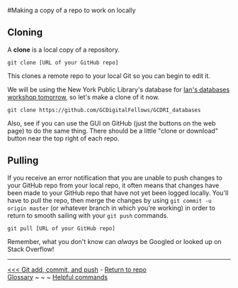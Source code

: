 #Making a copy of a repo to work on locally
## Cloning

A **clone** is a local copy of a repository.  

`git clone [URL of your GitHub repo]`

This clones a remote repo to your local Git so you can begin to edit it. 

We will be using the New York Public Library's database for [Ian's databases workshop tomorrow](https://github.com/GCDigitalFellows/GCDRI_databases), so let's make a clone of it now.

`git clone https://github.com/GCDigitalFellows/GCDRI_databases`

Also, see if you can use the GUI on GitHub (just the buttons on the web page) to do the same thing. There should be a little "clone or download" button near the top right of each repo. 

## Pulling

If you receive an error notification that you are unable to push changes to your GitHub repo from your local repo, it often means that changes have been made to your GitHub repo that have not yet been logged locally. You'll have to pull the repo, then merge the changes by using `git commit -u origin master` (or whatever branch in which you're working) in order to return to smooth sailing with your `git push` commands. 

`git pull [URL of your GitHub repo]`

Remember, what you don't know can _always_ be Googled or looked up on Stack Overflow!  
___
[<<< Git add, commit, and push](gitaction.md) - [Return to repo](https://github.com/jentang/GitDRI)  
[Glossary](glossary.md) ~ ~ ~ [Helpful commands](helpfulcommands.md)
